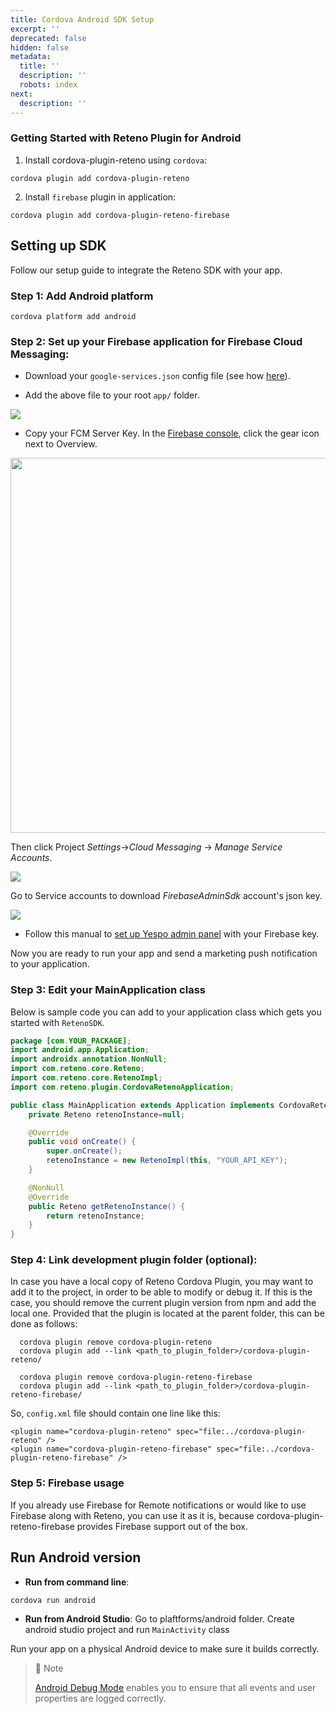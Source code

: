 ```yaml
---
title: Cordova Android SDK Setup
excerpt: ''
deprecated: false
hidden: false
metadata:
  title: ''
  description: ''
  robots: index
next:
  description: ''
---
```

### Getting Started with Reteno Plugin for Android

1. Install cordova-plugin-reteno using `cordova`:

```shell
cordova plugin add cordova-plugin-reteno
```

2. Install `firebase`  plugin in application:

```shell
cordova plugin add cordova-plugin-reteno-firebase
```

## Setting up SDK

Follow our setup guide to integrate the Reteno SDK with your app.

### Step 1: Add Android platform

```shell
cordova platform add android
```

### Step 2: Set up your Firebase application for Firebase Cloud Messaging:

* Download your `google-services.json` config file (see how [here](https://support.google.com/firebase/answer/7015592?hl=en)).

* Add the above file to your root `app/` folder.      

<Image align="center" src="https://files.readme.io/93cf75f-google-services-json.png" />

* Copy your FCM Server Key. In the [Firebase console](https://console.firebase.google.com/), click the gear icon next to Overview.

<Image align="center" width="600px" src="https://files.readme.io/5d27097-FirebaseConsole.png" />

Then click Project *Settings*->*Cloud Messaging* -> *Manage Service Accounts*. 

<Image align="center" src="https://files.readme.io/7ce37bf-CloudConsole1.png" />

Go to Service accounts to download *FirebaseAdminSdk* account's json key.

<Image align="center" src="https://files.readme.io/f767af5-CloudConsole2.png" />

* Follow this manual to [set up Yespo admin panel](https://yespo.io/support/connecting-mobile-apps) with your Firebase key.

Now you are ready to run your app and send a marketing push notification to your application.

### Step 3: Edit your MainApplication class

Below is sample code you can add to your application class which gets you started with `RetenoSDK`.

```java
package [com.YOUR_PACKAGE];
import android.app.Application;
import androidx.annotation.NonNull;
import com.reteno.core.Reteno;
import com.reteno.core.RetenoImpl;
import com.reteno.plugin.CordovaRetenoApplication;

public class MainApplication extends Application implements CordovaRetenoApplication {
    private Reteno retenoInstance=null;

    @Override
    public void onCreate() {
        super.onCreate();
        retenoInstance = new RetenoImpl(this, "YOUR_API_KEY");
    }

    @NonNull
    @Override
    public Reteno getRetenoInstance() {
        return retenoInstance;
    }
}
```

### Step 4: Link development plugin folder (optional):

In case you have a local copy of Reteno Cordova Plugin, you may want to add it to the project, in order to be able to modify or debug it. If this is the case, you should remove the current plugin version from npm and add the local one. Provided that the plugin is located at the parent folder, this can be done as follows:

```shell
  cordova plugin remove cordova-plugin-reteno
  cordova plugin add --link <path_to_plugin_folder>/cordova-plugin-reteno/

  cordova plugin remove cordova-plugin-reteno-firebase
  cordova plugin add --link <path_to_plugin_folder>/cordova-plugin-reteno-firebase/
```

So, `config.xml` file should contain one line like this:

```shell
<plugin name="cordova-plugin-reteno" spec="file:../cordova-plugin-reteno" />
<plugin name="cordova-plugin-reteno-firebase" spec="file:../cordova-plugin-reteno-firebase" />
```

### Step 5: Firebase usage

If you already use Firebase for Remote notifications or would like to use Firebase along with Reteno, you can use it as it is, because cordova-plugin-reteno-firebase provides Firebase support out of the box.

## Run Android version

* **Run from command line**: 

```shell
cordova run android
```

* **Run from Android Studio**: Go to plaftforms/android folder. Create android studio project and run `MainActivity` class

Run your app on a physical Android device to make sure it builds correctly.

> 📘 Note
>
> [Android Debug Mode](https://docs.yespo.io/reference/android-debug-mode) enables you to ensure that all events and user properties are logged correctly.
